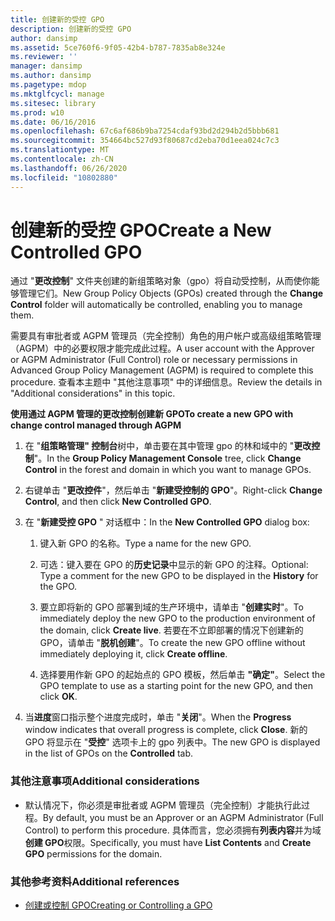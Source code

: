 ```yaml
---
title: 创建新的受控 GPO
description: 创建新的受控 GPO
author: dansimp
ms.assetid: 5ce760f6-9f05-42b4-b787-7835ab8e324e
ms.reviewer: ''
manager: dansimp
ms.author: dansimp
ms.pagetype: mdop
ms.mktglfcycl: manage
ms.sitesec: library
ms.prod: w10
ms.date: 06/16/2016
ms.openlocfilehash: 67c6af686b9ba7254cdaf93bd2d294b2d5bbb681
ms.sourcegitcommit: 354664bc527d93f80687cd2eba70d1eea024c7c3
ms.translationtype: MT
ms.contentlocale: zh-CN
ms.lasthandoff: 06/26/2020
ms.locfileid: "10802880"
---
```

# <span data-ttu-id="549d6-103">创建新的受控 GPO</span><span class="sxs-lookup"><span data-stu-id="549d6-103">Create a New Controlled GPO</span></span>


<span data-ttu-id="549d6-104">通过 "**更改控制**" 文件夹创建的新组策略对象（gpo）将自动受控制，从而使你能够管理它们。</span><span class="sxs-lookup"><span data-stu-id="549d6-104">New Group Policy Objects (GPOs) created through the **Change Control** folder will automatically be controlled, enabling you to manage them.</span></span>

<span data-ttu-id="549d6-105">需要具有审批者或 AGPM 管理员（完全控制）角色的用户帐户或高级组策略管理（AGPM）中的必要权限才能完成此过程。</span><span class="sxs-lookup"><span data-stu-id="549d6-105">A user account with the Approver or AGPM Administrator (Full Control) role or necessary permissions in Advanced Group Policy Management (AGPM) is required to complete this procedure.</span></span> <span data-ttu-id="549d6-106">查看本主题中 "其他注意事项" 中的详细信息。</span><span class="sxs-lookup"><span data-stu-id="549d6-106">Review the details in "Additional considerations" in this topic.</span></span>

**<span data-ttu-id="549d6-107">使用通过 AGPM 管理的更改控制创建新 GPO</span><span class="sxs-lookup"><span data-stu-id="549d6-107">To create a new GPO with change control managed through AGPM</span></span>**

1.  <span data-ttu-id="549d6-108">在 "**组策略管理" 控制台**树中，单击要在其中管理 gpo 的林和域中的 "**更改控制**"。</span><span class="sxs-lookup"><span data-stu-id="549d6-108">In the **Group Policy Management Console** tree, click **Change Control** in the forest and domain in which you want to manage GPOs.</span></span>

2.  <span data-ttu-id="549d6-109">右键单击 "**更改控件**"，然后单击 "**新建受控制的 GPO**"。</span><span class="sxs-lookup"><span data-stu-id="549d6-109">Right-click **Change Control**, and then click **New Controlled GPO**.</span></span>

3.  <span data-ttu-id="549d6-110">在 "**新建受控 GPO** " 对话框中：</span><span class="sxs-lookup"><span data-stu-id="549d6-110">In the **New Controlled GPO** dialog box:</span></span>

    1.  <span data-ttu-id="549d6-111">键入新 GPO 的名称。</span><span class="sxs-lookup"><span data-stu-id="549d6-111">Type a name for the new GPO.</span></span>

    2.  <span data-ttu-id="549d6-112">可选：键入要在 GPO 的**历史记录**中显示的新 GPO 的注释。</span><span class="sxs-lookup"><span data-stu-id="549d6-112">Optional: Type a comment for the new GPO to be displayed in the **History** for the GPO.</span></span>

    3.  <span data-ttu-id="549d6-113">要立即将新的 GPO 部署到域的生产环境中，请单击 "**创建实时**"。</span><span class="sxs-lookup"><span data-stu-id="549d6-113">To immediately deploy the new GPO to the production environment of the domain, click **Create live**.</span></span> <span data-ttu-id="549d6-114">若要在不立即部署的情况下创建新的 GPO，请单击 "**脱机创建**"。</span><span class="sxs-lookup"><span data-stu-id="549d6-114">To create the new GPO offline without immediately deploying it, click **Create offline**.</span></span>

    4.  <span data-ttu-id="549d6-115">选择要用作新 GPO 的起始点的 GPO 模板，然后单击 **"确定"**。</span><span class="sxs-lookup"><span data-stu-id="549d6-115">Select the GPO template to use as a starting point for the new GPO, and then click **OK**.</span></span>

4.  <span data-ttu-id="549d6-116">当**进度**窗口指示整个进度完成时，单击 "**关闭**"。</span><span class="sxs-lookup"><span data-stu-id="549d6-116">When the **Progress** window indicates that overall progress is complete, click **Close**.</span></span> <span data-ttu-id="549d6-117">新的 GPO 将显示在 "**受控**" 选项卡上的 gpo 列表中。</span><span class="sxs-lookup"><span data-stu-id="549d6-117">The new GPO is displayed in the list of GPOs on the **Controlled** tab.</span></span>

### <span data-ttu-id="549d6-118">其他注意事项</span><span class="sxs-lookup"><span data-stu-id="549d6-118">Additional considerations</span></span>

-   <span data-ttu-id="549d6-119">默认情况下，你必须是审批者或 AGPM 管理员（完全控制）才能执行此过程。</span><span class="sxs-lookup"><span data-stu-id="549d6-119">By default, you must be an Approver or an AGPM Administrator (Full Control) to perform this procedure.</span></span> <span data-ttu-id="549d6-120">具体而言，您必须拥有**列表内容**并为域**创建 GPO**权限。</span><span class="sxs-lookup"><span data-stu-id="549d6-120">Specifically, you must have **List Contents** and **Create GPO** permissions for the domain.</span></span>

### <span data-ttu-id="549d6-121">其他参考资料</span><span class="sxs-lookup"><span data-stu-id="549d6-121">Additional references</span></span>

-   [<span data-ttu-id="549d6-122">创建或控制 GPO</span><span class="sxs-lookup"><span data-stu-id="549d6-122">Creating or Controlling a GPO</span></span>](creating-or-controlling-a-gpo-agpm40-app.md)

 

 





